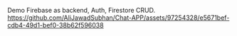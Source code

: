 Demo
Firebase as backend, Auth, Firestore CRUD.
https://github.com/AliJawadSubhan/Chat-APP/assets/97254328/e5671bef-cdb4-49d1-bef0-38b62f596038

